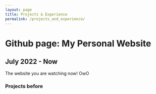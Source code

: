 ```yaml
---
layout: page
title: Projects & Experience
permalink: /projects_and_experience/
---
```


# Github page: My Personal Website
## July 2022 - Now
The website you are watching now! OwO  
  
### Projects before
  
# 